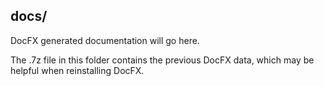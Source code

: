 <!--
Last updated 5.30.23

This folder is a placeholder until DocFX is re-integrated into Abatab.
-->

## docs/

DocFX generated documentation will go here.

The .7z file in this folder contains the previous DocFX data, which may be helpful when reinstalling DocFX.
